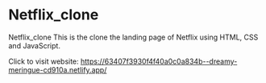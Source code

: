 # Netflix_clone
  Netflix_clone
This is the  clone the landing page of Netflix using HTML, CSS and JavaScript.

Click to visit website: https://63407f3930f4f40a0c0a834b--dreamy-meringue-cd910a.netlify.app/
